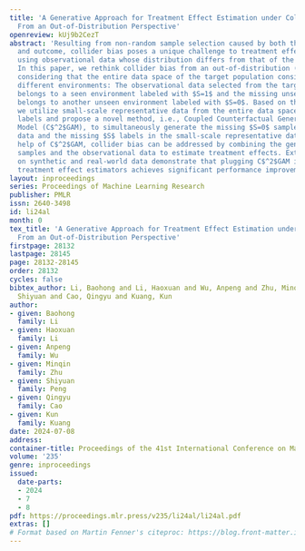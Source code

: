 ```yaml
---
title: 'A Generative Approach for Treatment Effect Estimation under Collider Bias:
  From an Out-of-Distribution Perspective'
openreview: kUj9b2CezT
abstract: 'Resulting from non-random sample selection caused by both the treatment
  and outcome, collider bias poses a unique challenge to treatment effect estimation
  using observational data whose distribution differs from that of the target population.
  In this paper, we rethink collider bias from an out-of-distribution (OOD) perspective,
  considering that the entire data space of the target population consists of two
  different environments: The observational data selected from the target population
  belongs to a seen environment labeled with $S=1$ and the missing unselected data
  belongs to another unseen environment labeled with $S=0$. Based on this OOD formulation,
  we utilize small-scale representative data from the entire data space with no environmental
  labels and propose a novel method, i.e., Coupled Counterfactual Generative Adversarial
  Model (C$^2$GAM), to simultaneously generate the missing $S=0$ samples in observational
  data and the missing $S$ labels in the small-scale representative data. With the
  help of C$^2$GAM, collider bias can be addressed by combining the generated $S=0$
  samples and the observational data to estimate treatment effects. Extensive experiments
  on synthetic and real-world data demonstrate that plugging C$^2$GAM into existing
  treatment effect estimators achieves significant performance improvements.'
layout: inproceedings
series: Proceedings of Machine Learning Research
publisher: PMLR
issn: 2640-3498
id: li24al
month: 0
tex_title: 'A Generative Approach for Treatment Effect Estimation under Collider Bias:
  From an Out-of-Distribution Perspective'
firstpage: 28132
lastpage: 28145
page: 28132-28145
order: 28132
cycles: false
bibtex_author: Li, Baohong and Li, Haoxuan and Wu, Anpeng and Zhu, Minqin and Peng,
  Shiyuan and Cao, Qingyu and Kuang, Kun
author:
- given: Baohong
  family: Li
- given: Haoxuan
  family: Li
- given: Anpeng
  family: Wu
- given: Minqin
  family: Zhu
- given: Shiyuan
  family: Peng
- given: Qingyu
  family: Cao
- given: Kun
  family: Kuang
date: 2024-07-08
address:
container-title: Proceedings of the 41st International Conference on Machine Learning
volume: '235'
genre: inproceedings
issued:
  date-parts:
  - 2024
  - 7
  - 8
pdf: https://proceedings.mlr.press/v235/li24al/li24al.pdf
extras: []
# Format based on Martin Fenner's citeproc: https://blog.front-matter.io/posts/citeproc-yaml-for-bibliographies/
---
```

